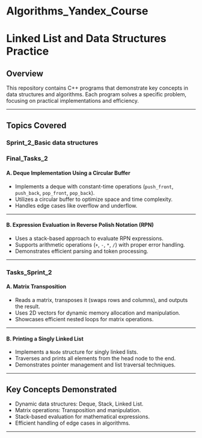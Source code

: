# Algorithms_Yandex_Course
# Linked List and Data Structures Practice

## Overview

This repository contains C++ programs that demonstrate key concepts in data structures and algorithms. Each program solves a specific problem, focusing on practical implementations and efficiency.

---

## Topics Covered

### Sprint_2_Basic data structures
### Final_Tasks_2


#### A. Deque Implementation Using a Circular Buffer
- Implements a deque with constant-time operations (`push_front`, `push_back`, `pop_front`, `pop_back`).
- Utilizes a circular buffer to optimize space and time complexity.
- Handles edge cases like overflow and underflow.

---

####  B. Expression Evaluation in Reverse Polish Notation (RPN)
- Uses a stack-based approach to evaluate RPN expressions.
- Supports arithmetic operations (`+`, `-`, `*`, `/`) with proper error handling.
- Demonstrates efficient parsing and token processing.

---
### Tasks_Sprint_2

####  A. Matrix Transposition
- Reads a matrix, transposes it (swaps rows and columns), and outputs the result.
- Uses 2D vectors for dynamic memory allocation and manipulation.
- Showcases efficient nested loops for matrix operations.

---

####  B. Printing a Singly Linked List
- Implements a `Node` structure for singly linked lists.
- Traverses and prints all elements from the head node to the end.
- Demonstrates pointer management and list traversal techniques.

---

## Key Concepts Demonstrated
- Dynamic data structures: Deque, Stack, Linked List.
- Matrix operations: Transposition and manipulation.
- Stack-based evaluation for mathematical expressions.
- Efficient handling of edge cases in algorithms.

---

